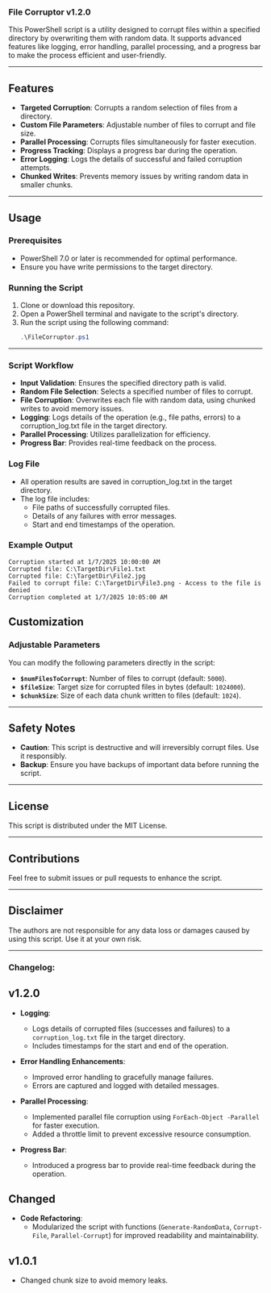 ### File Corruptor v1.2.0
This PowerShell script is a utility designed to corrupt files within a specified directory by overwriting them with random data. It supports advanced features like logging, error handling, parallel processing, and a progress bar to make the process efficient and user-friendly.

---

## Features

- **Targeted Corruption**: Corrupts a random selection of files from a directory.
- **Custom File Parameters**: Adjustable number of files to corrupt and file size.
- **Parallel Processing**: Corrupts files simultaneously for faster execution.
- **Progress Tracking**: Displays a progress bar during the operation.
- **Error Logging**: Logs the details of successful and failed corruption attempts.
- **Chunked Writes**: Prevents memory issues by writing random data in smaller chunks.

---

## Usage

### Prerequisites
- PowerShell 7.0 or later is recommended for optimal performance.
- Ensure you have write permissions to the target directory.

### Running the Script
1. Clone or download this repository.
2. Open a PowerShell terminal and navigate to the script's directory.
3. Run the script using the following command:
   ```powershell
   .\FileCorruptor.ps1

---

### Script Workflow
- **Input Validation**: Ensures the specified directory path is valid.
- **Random File Selection**: Selects a specified number of files to corrupt.
- **File Corruption**: Overwrites each file with random data, using chunked writes to avoid memory issues.
- **Logging**: Logs details of the operation (e.g., file paths, errors) to a corruption_log.txt file in the target directory.
- **Parallel Processing**: Utilizes parallelization for efficiency.
- **Progress Bar**: Provides real-time feedback on the process.

### Log File
- All operation results are saved in corruption_log.txt in the target directory.
- The log file includes:
  - File paths of successfully corrupted files.
  - Details of any failures with error messages.
  - Start and end timestamps of the operation.

### Example Output
```
Corruption started at 1/7/2025 10:00:00 AM
Corrupted file: C:\TargetDir\File1.txt
Corrupted file: C:\TargetDir\File2.jpg
Failed to corrupt file: C:\TargetDir\File3.png - Access to the file is denied
Corruption completed at 1/7/2025 10:05:00 AM
```
## Customization

### Adjustable Parameters
You can modify the following parameters directly in the script:

- **`$numFilesToCorrupt`**: Number of files to corrupt (default: `5000`).
- **`$fileSize`**: Target size for corrupted files in bytes (default: `1024000`).
- **`$chunkSize`**: Size of each data chunk written to files (default: `1024`).

---

## Safety Notes
- **Caution**: This script is destructive and will irreversibly corrupt files. Use it responsibly.
- **Backup**: Ensure you have backups of important data before running the script.

---

## License
This script is distributed under the MIT License.

---

## Contributions
Feel free to submit issues or pull requests to enhance the script.

---

## Disclaimer
The authors are not responsible for any data loss or damages caused by using this script. Use it at your own risk.

---

### Changelog: 

## v1.2.0
- **Logging**: 
  - Logs details of corrupted files (successes and failures) to a `corruption_log.txt` file in the target directory.
  - Includes timestamps for the start and end of the operation.

- **Error Handling Enhancements**:
  - Improved error handling to gracefully manage failures.
  - Errors are captured and logged with detailed messages.

- **Parallel Processing**:
  - Implemented parallel file corruption using `ForEach-Object -Parallel` for faster execution.
  - Added a throttle limit to prevent excessive resource consumption.

- **Progress Bar**:
  - Introduced a progress bar to provide real-time feedback during the operation.

## Changed
- **Code Refactoring**:
  - Modularized the script with functions (`Generate-RandomData`, `Corrupt-File`, `Parallel-Corrupt`) for improved readability and maintainability.

## v1.0.1 
- Changed chunk size to avoid memory leaks. 
